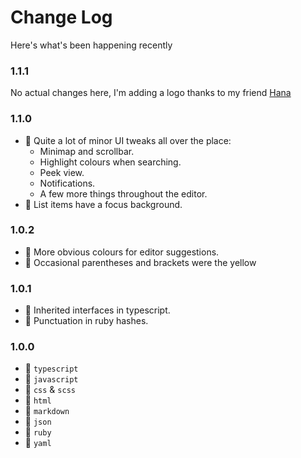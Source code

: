 # Change Log
Here's what's been happening recently

### 1.1.1
No actual changes here, I'm adding a logo thanks to my friend [Hana](http://nameishana.com)

### 1.1.0
- 🎉 Quite a lot of minor UI tweaks all over the place:
  - Minimap and scrollbar.
  - Highlight colours when searching.
  - Peek view.
  - Notifications.
  - A few more things throughout the editor.
- 🐛 List items have a focus background.

### 1.0.2
- 🐛 More obvious colours for editor suggestions.
- 🐛 Occasional parentheses and brackets were the yellow

### 1.0.1
- 🐛 Inherited interfaces in typescript.
- 🐛 Punctuation in ruby hashes.

### 1.0.0
- 🎉 `typescript`
- 🎉 `javascript`
- 🎉 `css` & `scss`
- 🎉 `html`
- 🎉 `markdown`
- 🎉 `json`
- 🎉 `ruby`
- 🎉 `yaml`
